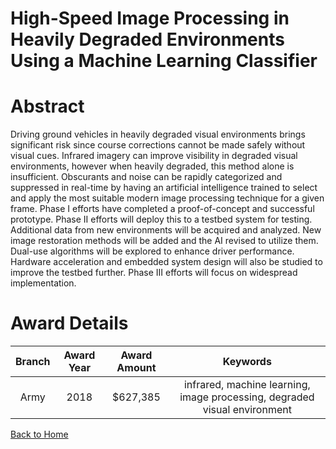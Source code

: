 
High-Speed Image Processing in Heavily Degraded Environments Using a Machine Learning Classifier
================================================================================================

# Abstract


Driving ground vehicles in heavily degraded visual environments brings significant risk since course corrections cannot be made safely without visual cues. Infrared imagery can improve visibility in degraded visual environments, however when heavily degraded, this method alone is insufficient. Obscurants and noise can be rapidly categorized and suppressed in real-time by having an artificial intelligence trained to select and apply the most suitable modern image processing technique for a given frame. Phase I efforts have completed a proof-of-concept and successful prototype. Phase II efforts will deploy this to a testbed system for testing. Additional data from new environments will be acquired and analyzed. New image restoration methods will be added and the AI revised to utilize them. Dual-use algorithms will be explored to enhance driver performance. Hardware acceleration and embedded system design will also be studied to improve the testbed further. Phase III efforts will focus on widespread implementation.  

# Award Details

|Branch|Award Year|Award Amount|Keywords|
| :---: | :---: | :---: | :---: |
|Army|2018|$627,385|infrared, machine learning, image processing, degraded visual environment|
  
  


[Back to Home](https://github.com/chrischow/dod_sbir_awards/CC/#1097)